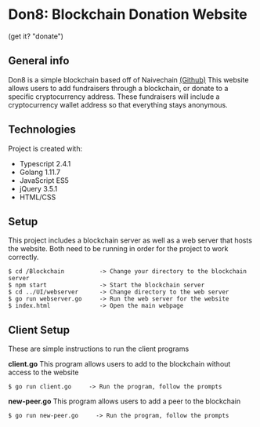 # Don8: Blockchain Donation Website
(get it? "donate")

## General info
Don8 is a simple blockchain based off of Naivechain [(Github)](https://github.com/lhartikk/naivechain)
This website allows users to add fundraisers through a blockchain, or donate to a specific cryptocurrency address.
These fundraisers will include a cryptocurrency wallet address so that everything stays anonymous.

## Technologies
Project is created with:
* Typescript 2.4.1
* Golang 1.11.7
* JavaScript ES5
* jQuery 3.5.1
* HTML/CSS
	
## Setup
This project includes a blockchain server as well as a web server that hosts the website.
Both need to be running in order for the project to work correctly.

```
$ cd /Blockchain          -> Change your directory to the blockchain server
$ npm start               -> Start the blockchain server
$ cd ../UI/webserver      -> Change directory to the web server
$ go run webserver.go     -> Run the web server for the website
$ index.html              -> Open the main webpage
```

## Client Setup
These are simple instructions to run the client programs

**client.go**
This program allows users to add to the blockchain without access to the website
```
$ go run client.go     -> Run the program, follow the prompts
```

**new-peer.go**
This program allows users to add a peer to the blockchain
```
$ go run new-peer.go     -> Run the program, follow the prompts
```
